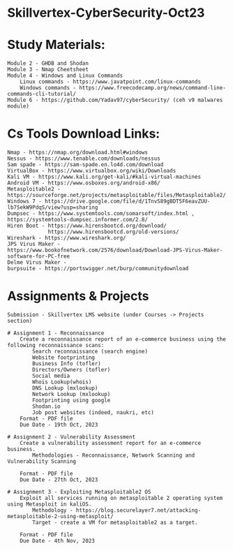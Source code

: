# Skillvertex-CyberSecurity-Oct23

# Study Materials:
    Module 2 - GHDB and Shodan
    Module 3 - Nmap Cheetsheet
    Module 4 - Windows and Linux Commands
        Linux commands - https://www.javatpoint.com/linux-commands
        Windows commands - https://www.freecodecamp.org/news/command-line-commands-cli-tutorial/
    Module 6 - https://github.com/Yadav97/cyberSecurity/ (ceh v9 malwares module)

# Cs Tools Download Links:
    Nmap - https://nmap.org/download.html#windows
    Nessus - https://www.tenable.com/downloads/nessus
    Sam spade - https://sam-spade.en.lo4d.com/download
    VirtualBox - https://www.virtualbox.org/wiki/Downloads
    Kali VM - https://www.kali.org/get-kali/#kali-virtual-machines
    Android VM - https://www.osboxes.org/android-x86/
    Metasploitable2 - https://sourceforge.net/projects/metasploitable/files/Metasploitable2/
    Windows 7 - https://drive.google.com/file/d/1TnvS89gBDT5F6eavZUU-lb7SekW9PdqS/view?usp=sharing
    Dumpsec - https://www.systemtools.com/somarsoft/index.html , https://systemtools-dumpsec.informer.com/2.8/
    Hiren Boot - https://www.hirensbootcd.org/download/
                 https://www.hirensbootcd.org/old-versions/
    Wireshark - https://www.wireshark.org/
    JPS Virus Maker - https://www.bookofnetwork.com/2576/download/Download-JPS-Virus-Maker-software-for-PC-free
    Delme Virus Maker -
    burpsuite - https://portswigger.net/burp/communitydownload
        
# Assignments & Projects
    Submission - Skillvertex LMS website (under Courses -> Projects section)

    # Assignment 1 - Reconnaissance
        Create a reconnaissance report of an e-commerce business using the following reconnaissance scans: 
            Search reconnaissance (search engine)
            Website footprinting
            Business Info (tofler)
            Directors/Owners (tofler)
            Social media
            Whois Lookup(whois)
            DNS Lookup (mxlookup)
            Network Lookup (mxlookup)
            Footprinting using google
            Shodan.io
            Job post websites (indeed, naukri, etc)
        Format - PDF file
        Due Date - 19th Oct, 2023

    # Assignment 2 - Vulnerability Assessment
        Create a vulnerability assessment report for an e-commerce business.
            Methodologies - Reconnaissance, Network Scanning and Vulnerability Scanning
        
        Format - PDF file
        Due Date - 27th Oct, 2023

    # Assignment 3 - Exploiting Metasploitable2 OS
        Exploit all services running on metasploitable 2 operating system using Metasploit in kaliOS.
            Methodology - https://blog.securelayer7.net/attacking-metasploitable-2-using-metasploit/
            Target - create a VM for metasploitable2 as a target.

        Format - PDF file
        Due Date - 4th Nov, 2023
